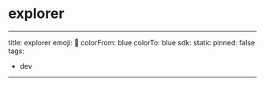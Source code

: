 # explorer
---
title: explorer
emoji: 🐳
colorFrom: blue
colorTo: blue
sdk: static
pinned: false
tags:
  - dev
---
